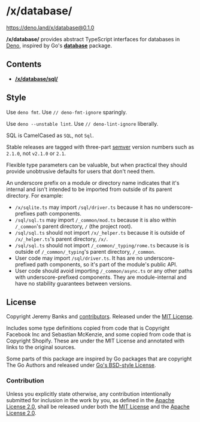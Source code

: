 # /x/database/

https://deno.land/x/database@0.1.0

**/x/database/** provides abstract TypeScript interfaces for databases in
[Deno], inspired by Go's [**database**](https://golang.org/pkg/database/)
package.

[Deno]: https://deno.land/

## Contents

- [**/x/database/sql/**](./sql/)

## Style

Use `deno fmt`. Use `// deno-fmt-ignore` sparingly.

Use `deno --unstable lint`. Use `// deno-lint-ignore` liberally.

SQL is CamelCased as `SQL`, not `Sql`.

Stable releases are tagged with three-part [semver] version numbers such as
`2.1.0`, not `v2.1.0` or `2.1`.

[semver]: https://semver.org/spec/v2.0.0.html

Flexible type parameters can be valuable, but when practical they should provide
unobtrusive defaults for users that don't need them.

An underscore prefix on a module or directory name indicates that it's internal
and isn't intended to be imported from outside of its parent directory. For
example:

- `/x/sqlite.ts` may import `/sql/driver.ts` because it has no
  underscore-prefixes path components.
- `/sql/sql.ts` may import `/_common/mod.ts` because it is also within
  `/_common`'s parent directory, `/` (the project root).
- `/sql/sql.ts` should not import `/x/_helper.ts` because it is outside of
  `/x/_helper.ts`'s parent directory, `/x/`.
- `/sql/sql.ts` should not import `/_common/_typing/rome.ts` because is is
  outside of `/_common/_typing`'s parent directory, `/_common`.
- User code may import `/sql/driver.ts`. It has are no underscore-prefixed path
  components, so it's part of the module's public API.
- User code should avoid importing `/_common/async.ts` or any other paths with
  underscore-prefixed components. They are module-internal and have no stability
  guarantees between versions.

## License

Copyright Jeremy Banks and [contributors]. Released under the [MIT License].

[contributors]: https://github.com/jeremyBanks/database/graphs/contributors
[MIT License]: http://opensource.org/licenses/MIT

Includes some type definitions copied from code that is Copyright Facebook Inc
and Sebastian McKenzie, and some copied from code that is Copyright Shopify.
These are under the MIT License and annotated with links to the original
sources.

Some parts of this package are inspired by Go packages that are copyright The Go
Authors and released under [Go's BSD-style License].

[Go's BSD-style License]: https://golang.org/LICENSE

### Contribution

Unless you explicitly state otherwise, any contribution intentionally submitted
for inclusion in the work by you, as defined in the [Apache License 2.0], shall
be released under both the [MIT License] and the [Apache License 2.0].

[Apache License 2.0]: http://www.apache.org/licenses/LICENSE-2.0
